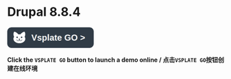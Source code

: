 # Drupal 8.8.4

<a href="https://www.vsplate.com/?docker-compose=https://github.com/vsplate/dcenvs/drupal/8.8.4"><img alt="VSPLATE GO" src="https://raw.githubusercontent.com/vsplate/images/master/vsgo_btn.png" width="200px"></a>

**Click the `VSPLATE GO` button to launch a demo online / 点击`VSPLATE GO`按钮创建在线环境**